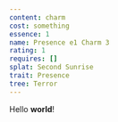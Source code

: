 ```yaml
---
content: charm
cost: something
essence: 1
name: Presence e1 Charm 3
rating: 1
requires: []
splat: Second Sunrise
trait: Presence
tree: Terror
---
```


Hello **world**!
